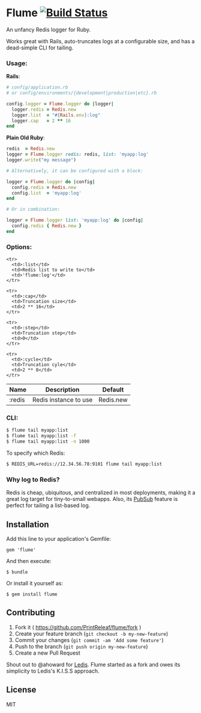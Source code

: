 # Flume [![Build Status](https://travis-ci.org/PrintReleaf/flume.png?branch=master)](https://travis-ci.org/PrintReleaf/flume)

An unfancy Redis logger for Ruby.

Works great with Rails, auto-truncates logs at a configurable size, and has a dead-simple CLI for tailing.

### Usage:

**Rails**:

```ruby
# config/application.rb
# or config/environments/{development|production|etc}.rb

config.logger = Flume.logger do |logger|
  logger.redis = Redis.new
  logger.list  = "#{Rails.env}:log"
  logger.cap   = 2 ** 16
end
```

**Plain Old Ruby**:

```ruby
redis  = Redis.new
logger = Flume.logger redis: redis, list: 'myapp:log'
logger.write("my message")

# Alternatively, it can be configured with a block:

logger = Flume.logger do |config|
  config.redis = Redis.new
  config.list  = 'myapp:log'
end

# Or in combination:

logger = Flume.logger list: 'myapp:log' do |config|
  config.redis { Redis.new }
end
```

### Options:

<table>
  <thead>
    <tr>
      <th>Name</th>
      <th>Description</th>
      <th>Default</th>
    </tr>
  </thead>
  <tbody>
    <tr>
      <td>:redis</td>
      <td>Redis instance to use</td>
      <td>Redis.new</td>
    </tr>

    <tr>
      <td>:list</td>
      <td>Redis list to write to</td>
      <td>'flume:log'</td>
    </tr>

    <tr>
      <td>:cap</td>
      <td>Truncation size</td>
      <td>2 ** 16</td>
    </tr>

    <tr>
      <td>:step</td>
      <td>Truncation step</td>
      <td>0</td>
    </tr>

    <tr>
      <td>:cycle</td>
      <td>Truncation cyle</td>
      <td>2 ** 8</td>
    </tr>
  </tbody>
</table>


### CLI:

```bash
$ flume tail myapp:list
$ flume tail myapp:list -f
$ flume tail myapp:list -n 1000
```

To specify which Redis:

```bash
$ REDIS_URL=redis://12.34.56.78:9101 flume tail myapp:list
```


### Why log to Redis?

Redis is cheap, ubiquitous, and centralized in most deployments, making it a great log target for tiny-to-small webapps. Also, its [PubSub](http://redis.io/topics/pubsub) feature is perfect for tailing a list-based log.


## Installation

Add this line to your application's Gemfile:

    gem 'flume'

And then execute:

    $ bundle

Or install it yourself as:

    $ gem install flume


## Contributing

1. Fork it ( https://github.com/PrintReleaf/flume/fork )
2. Create your feature branch (`git checkout -b my-new-feature`)
3. Commit your changes (`git commit -am 'Add some feature'`)
4. Push to the branch (`git push origin my-new-feature`)
5. Create a new Pull Request

Shout out to @ahoward for [Ledis](https://github.com/ahoward/ledis). Flume started as a fork and owes its simplicity to Ledis's K.I.S.S approach.

## License

MIT

